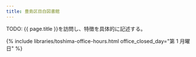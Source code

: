 ```yaml
---
title: 豊島区目白図書館
---
```


TODO: {{ page.title }}を訪問し、特徴を具体的に記述する。

{% include libraries/toshima-office-hours.html office_closed_day="第 1 月曜日" %}
